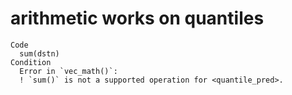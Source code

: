# arithmetic works on quantiles

    Code
      sum(dstn)
    Condition
      Error in `vec_math()`:
      ! `sum()` is not a supported operation for <quantile_pred>.

